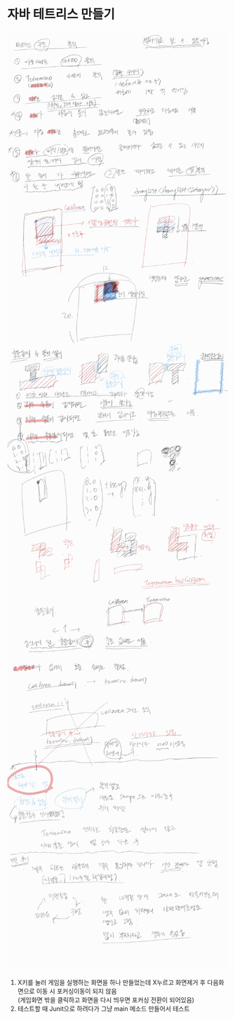# 자바 테트리스 만들기

![이미지](src/main/resources/note/0108_1.jpg)
![이미지](src/main/resources/note/0108_2.jpg)
![이미지](src/main/resources/note/0108_3.jpg)

1. X키를 눌러 게임을 실행하는 화면을 하나 만들었는데 X누르고 화면제거 후 다음화면으로 이동 시 포커싱이동이 되지 않음  
(게임화면 밖을 클릭하고 화면을 다시 띄우면 포커싱 전환이 되어있음)
2. 테스트할 때 Junit으로 하려다가 그냥 main 메소드 만들어서 테스트

   
